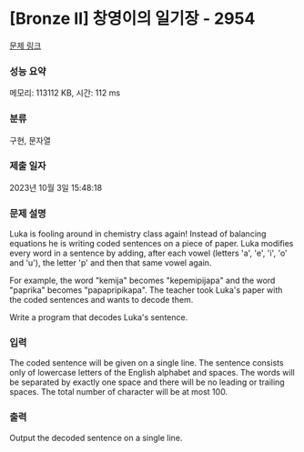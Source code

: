 # [Bronze II] 창영이의 일기장 - 2954 

[문제 링크](https://www.acmicpc.net/problem/2954) 

### 성능 요약

메모리: 113112 KB, 시간: 112 ms

### 분류

구현, 문자열

### 제출 일자

2023년 10월 3일 15:48:18

### 문제 설명

<p>Luka is fooling around in chemistry class again! Instead of balancing equations he is writing coded sentences on a piece of paper. Luka modifies every word in a sentence by adding, after each vowel (letters 'a', 'e', 'i', 'o' and 'u'), the letter 'p' and then that same vowel again. </p>

<p>For example, the word "kemija" becomes "kepemipijapa" and the word "paprika" becomes "papapripikapa". The teacher took Luka's paper with the coded sentences and wants to decode them. </p>

<p>Write a program that decodes Luka's sentence. </p>

### 입력 

 <p>The coded sentence will be given on a single line. The sentence consists only of lowercase letters of the English alphabet and spaces. The words will be separated by exactly one space and there will be no leading or trailing spaces. The total number of character will be at most 100. </p>

### 출력 

 <p>Output the decoded sentence on a single line. </p>

<p> </p>

